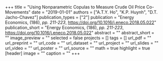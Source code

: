 +++
title = "Using Nonparametric Copulas to Measure Crude Oil Price Co-Movements"
date = "2019-01-01"
authors = ["A.T.Y. Ho", "K.P. Huynh", "D.T. Jacho-Chavez"]
publication_types = ["2"]
publication = "Energy Economics, (186), _pp. 211-223_, https://doi.org/10.1016/j.eneco.2018.05.022"
publication_short = "Energy Economics, (186), _pp. 211-223_, https://doi.org/10.1016/j.eneco.2018.05.022"
abstract = ""
abstract_short = ""
image_preview = ""
selected = false
projects = []
tags = []
url_pdf = ""
url_preprint = ""
url_code = ""
url_dataset = ""
url_project = ""
url_slides = ""
url_video = ""
url_poster = ""
url_source = ""
math = true
highlight = true
[header]
image = ""
caption = ""
+++
